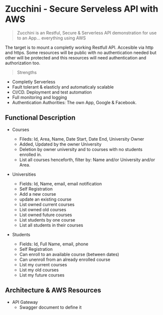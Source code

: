 # Zucchini - Secure Serveless API with AWS

> Zucchini is an Restful, Secure & Serverless API demonstration for use to an App... everything using AWS

The target is to mount a completly working Restfull API. Accesible via http and https. Some resources will be public with no authentication needed but other will be protected and this resources will need authentication and authorization too.

> Strengths
- Completly Serverless
- Fault tolerant & elasticly and automaticaly scalable
- CI/CD. Deployment and test automation
- Full monitoring and logging
- Authentication Authorities: The own App, Google & Facebook.


## Functional Description

- Courses
  - Fileds: Id, Area, Name, Date Start, Date End, University Owner
  - Added, Updated by the owner University
  - Deletion by owner university and to courses with no students enrolled in.
  - List all courses henceforth, filter by: Name and/or University and/or Area.

- Universities
  - Fields: Id, Name, email, email notification
  - Self Registration
  - Add a new course
  - update an existing course
  - List owned current courses
  - List owned old courses
  - List owned future courses
  - List students by one course
  - List all students in their courses

- Students
  - Fields: Id, Full Name, email, phone
  - Self Registration
  - Can enroll to an available course (between dates)
  - Can unenroll from an already enrolled course
  - List my current courses
  - List my old courses
  - List my future courses


## Architecture & AWS Resources

- API Gateway
  - Swagger document to define it
  